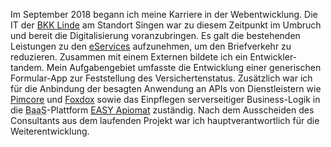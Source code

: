 Im <time datetime="2018-09">September 2018</time> begann ich meine Karriere in der Webentwicklung. Die IT der <a href="https://www.bkk-linde.de/" target="_blank">BKK Linde</a> am Standort Singen war zu diesem Zeitpunkt im Umbruch und bereit die Digitalisierung voranzubringen. Es galt die bestehenden Leistungen zu den <a href="https://www.bkk-linde.de/leistungen/serviceapp/" target="_blank">eServices</a> aufzunehmen, um den Briefverkehr zu reduzieren. Zusammen mit einem Externen bildete ich ein Entwickler&shy;tandem. Mein Aufgabengebiet umfasste die Entwicklung einer generischen Formular-App zur Feststellung des Versicherten&shy;status. Zusätzlich war ich für die Anbindung der besagten Anwendung an APIs von Dienst&shy;leistern wie <a href="https://pimcore.com/en" target="_blank">Pimcore</a> und <a href="https://www.d-velop.de/software/foxdox" target="_blank">Foxdox</a> sowie das Einpflegen serverseitiger Business-Logik in die <abbr title="Backend as a Service">BaaS</abbr>-Plattform <a href="https://easy-software.com/en/newsroom/apiomat-the-best-of-two-worlds/" target="_blank">EASY Apiomat</a> zuständig. Nach dem Ausscheiden des Consultants aus dem laufenden Projekt war ich haupt&shy;verantwortlich für die Weiterentwicklung.
